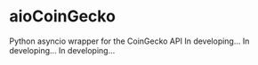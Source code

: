 # aioCoinGecko
Python asyncio wrapper for the CoinGecko API
In developing...
In developing...
In developing...
